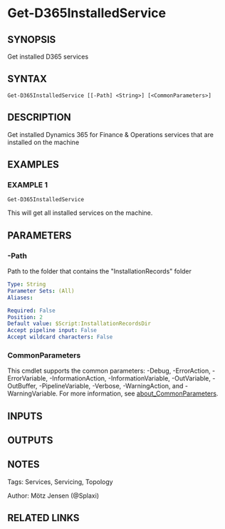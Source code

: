 ﻿---
external help file: d365fo.tools-help.xml
Module Name: d365fo.tools
online version:
schema: 2.0.0
---

# Get-D365InstalledService

## SYNOPSIS
Get installed D365 services

## SYNTAX

```
Get-D365InstalledService [[-Path] <String>] [<CommonParameters>]
```

## DESCRIPTION
Get installed Dynamics 365 for Finance & Operations services that are installed on the machine

## EXAMPLES

### EXAMPLE 1
```
Get-D365InstalledService
```

This will get all installed services on the machine.

## PARAMETERS

### -Path
Path to the folder that contains the "InstallationRecords" folder

```yaml
Type: String
Parameter Sets: (All)
Aliases:

Required: False
Position: 2
Default value: $Script:InstallationRecordsDir
Accept pipeline input: False
Accept wildcard characters: False
```

### CommonParameters
This cmdlet supports the common parameters: -Debug, -ErrorAction, -ErrorVariable, -InformationAction, -InformationVariable, -OutVariable, -OutBuffer, -PipelineVariable, -Verbose, -WarningAction, and -WarningVariable. For more information, see [about_CommonParameters](http://go.microsoft.com/fwlink/?LinkID=113216).

## INPUTS

## OUTPUTS

## NOTES
Tags: Services, Servicing, Topology

Author: Mötz Jensen (@Splaxi)

## RELATED LINKS
